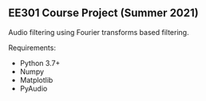 ## EE301 Course Project (Summer 2021)

Audio filtering using Fourier transforms based filtering.

Requirements:  
* Python 3.7+  
* Numpy  
* Matplotlib  
* PyAudio
